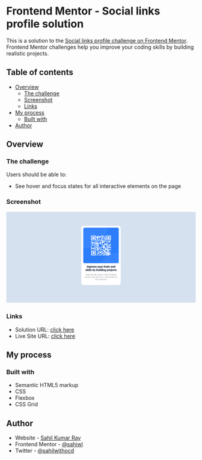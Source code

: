 # Frontend Mentor - Social links profile solution

This is a solution to the [Social links profile challenge on Frontend Mentor](https://www.frontendmentor.io/challenges/social-links-profile-UG32l9m6dQ). Frontend Mentor challenges help you improve your coding skills by building realistic projects. 

## Table of contents

- [Overview](#overview)
  - [The challenge](#the-challenge)
  - [Screenshot](#screenshot)
  - [Links](#links)
- [My process](#my-process)
  - [Built with](#built-with)
- [Author](#author)


## Overview

### The challenge

Users should be able to:

- See hover and focus states for all interactive elements on the page

### Screenshot
![alt text](image.png)

### Links
- Solution URL: [click here](https://www.frontendmentor.io/solutions/qr-code-component-solution-using-vanilla-css-_9MbuCmO1w)
- Live Site URL: [click here](https://qr-code-sigma-nine.vercel.app/)

## My process

### Built with

- Semantic HTML5 markup
- CSS 
- Flexbox
- CSS Grid

## Author

- Website - [Sahil Kumar Ray](https://sahiwl-me.vercel.app/)
- Frontend Mentor - [@sahiwl](https://www.frontendmentor.io/profile/sahiwl)
- Twitter - [@sahilwithocd](https://www.twitter.com/sahilwithocd)
